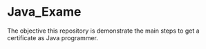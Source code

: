# Java_Exame
The objective this repository is demonstrate the main steps to get a certificate as Java programmer.
